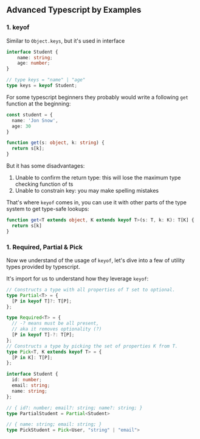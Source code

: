 ## Advanced Typescript by Examples

### 1. keyof

Similar to `Object.keys`, but it's used in interface

```ts
interface Student {
    name: string;
    age: number;
}

// type keys = "name" | "age"
type keys = keyof Student;

```

For some typescript beginners they probably would write a following `get` function at the beginning:

```ts
const student = {
  name: 'Jon Snow',
  age: 30
}

function get(s: object, k: string) {
  return s[k];
}
```
But it has some disadvantages:

1. Unable to confirm the return type: this will lose the maximum type checking function of ts
2. Unable to constrain key: you may make spelling mistakes

That's where `keyof` comes in, you can use it with other parts of the type system to get type-safe lookups:

```ts
function get<T extends object, K extends keyof T>(s: T, k: K): T[K] {
  return s[k]
}
```


### 1. Required, Partial & Pick

Now we understand of the usage of `keyof`, let's dive into a few of utility types provided by typescript.

It's import for us to understand how they leverage `keyof`:

```ts
// Constructs a type with all properties of T set to optional.
type Partial<T> = {
  [P in keyof T]?: T[P];
};

type Required<T> = {
  // -? means must be all present,
  // aka it removes optionality (?) 
  [P in keyof T]-?: T[P];
};
// Constructs a type by picking the set of properties K from T.
type Pick<T, K extends keyof T> = {
  [P in K]: T[P];
};

interface Student {
  id: number;
  email: string;
  name: string;
};

// { id?: number; email?: string; name?: string; }
type PartialStudent = Partial<Student>

// { name: string; email: string; }
type PickStudent = Pick<User, "string" | "email">

```